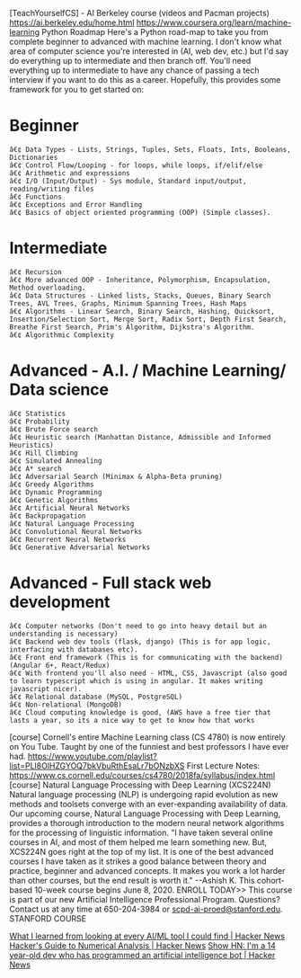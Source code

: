 [TeachYourselfCS] - AI Berkeley course (videos and Pacman projects)
  https://ai.berkeley.edu/home.html
  https://www.coursera.org/learn/machine-learning
Python Roadmap
  Here's a Python road-map to take you from complete beginner to advanced with machine learning. I don't know what area of computer science you're interested in (AI, web dev, etc.) but I'd say do everything up to intermediate and then branch off. You'll need everything up to intermediate to have any chance of passing a tech interview if you want to do this as a career. Hopefully, this provides some framework for you to get started on:
  # Beginner
    â€¢ Data Types - Lists, Strings, Tuples, Sets, Floats, Ints, Booleans, Dictionaries
    â€¢ Control Flow/Looping - for loops, while loops, if/elif/else
    â€¢ Arithmetic and expressions
    â€¢ I/O (Input/Output) - Sys module, Standard input/output, reading/writing files  
    â€¢ Functions
    â€¢ Exceptions and Error Handling
    â€¢ Basics of object oriented programming (OOP) (Simple classes).
  # Intermediate
    â€¢ Recursion
    â€¢ More advanced OOP - Inheritance, Polymorphism, Encapsulation, Method overloading.
    â€¢ Data Structures - Linked lists, Stacks, Queues, Binary Search Trees, AVL Trees, Graphs, Minimum Spanning Trees, Hash Maps
    â€¢ Algorithms - Linear Search, Binary Search, Hashing, Quicksort, Insertion/Selection Sort, Merge Sort, Radix Sort, Depth First Search, Breathe First Search, Prim's Algorithm, Dijkstra's Algorithm.
    â€¢ Algorithmic Complexity
  # Advanced - A.I. / Machine Learning/ Data science
    â€¢ Statistics
    â€¢ Probability
    â€¢ Brute Force search
    â€¢ Heuristic search (Manhattan Distance, Admissible and Informed Heuristics)
    â€¢ Hill Climbing
    â€¢ Simulated Annealing
    â€¢ A* search
    â€¢ Adversarial Search (Minimax & Alpha-Beta pruning)
    â€¢ Greedy Algorithms
    â€¢ Dynamic Programming
    â€¢ Genetic Algorithms
    â€¢ Artificial Neural Networks
    â€¢ Backpropagation
    â€¢ Natural Language Processing
    â€¢ Convolutional Neural Networks
    â€¢ Recurrent Neural Networks
    â€¢ Generative Adversarial Networks
  # Advanced - Full stack web development
    â€¢ Computer networks (Don't need to go into heavy detail but an understanding is necessary)
    â€¢ Backend web dev tools (flask, django) (This is for app logic, interfacing with databases etc).
    â€¢ Front end framework (This is for communicating with the backend) (Angular 6+, React/Redux)
    â€¢ With frontend you'll also need - HTML, CSS, Javascript (also good to learn typescript which is using in angular. It makes writing javascript nicer).
    â€¢ Relational database (MySQL, PostgreSQL)
    â€¢ Non-relational (MongoDB)
    â€¢ Cloud computing knowledge is good, (AWS have a free tier that lasts a year, so its a nice way to get to know how that works
[course] Cornell's entire Machine Learning class (CS 4780) is now entirely on You Tube. Taught by one of the funniest and best professors I have ever had.
  https://www.youtube.com/playlist?list=PLl8OlHZGYOQ7bkVbuRthEsaLr7bONzbXS
  First Lecture Notes:
  https://www.cs.cornell.edu/courses/cs4780/2018fa/syllabus/index.html
[course] Natural Language Processing with Deep Learning (XCS224N)
  Natural language processing (NLP) is undergoing rapid evolution as new methods and toolsets converge with an ever-expanding availability of data. Our upcoming course, Natural Language Processing with Deep Learning, provides a thorough introduction to the modern neural network algorithms for the processing of linguistic information.
  "I have taken several online courses in AI, and most of them helped me learn something new. But, XCS224N goes right at the top of my list. It is one of the best advanced courses I have taken as it strikes a good balance between theory and practice, beginner and advanced concepts. It makes you work a lot harder than other courses, but the end result is worth it." --Ashish K.
  This cohort-based 10-week course begins June 8, 2020.
  ENROLL TODAY>>
  This course is part of our new Artificial Intelligence Professional Program.
  Questions? Contact us at any time at 650-204-3984 or scpd-ai-proed@stanford.edu. 
  STANFORD COURSE

[What I learned from looking at every AI/ML tool I could find | Hacker News](https://news.ycombinator.com/item?id=23620757)
[Hacker's Guide to Numerical Analysis | Hacker News](https://news.ycombinator.com/item?id=26516081)
[Show HN: I'm a 14 year-old dev who has programmed an artificial intelligence bot | Hacker News](https://news.ycombinator.com/item?id=9386004)